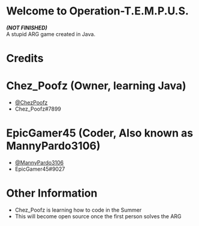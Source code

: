 # Welcome to Operation-T.E.M.P.U.S.
***(NOT FINISHED)***<br />
A stupid ARG game created in Java.<br />
# Credits
# Chez_Poofz (Owner, learning Java)
- [@ChezPoofz](https://github.com/ChezPoofz)
- Chez_Poofz#7899
# EpicGamer45 (Coder, Also known as **MannyPardo3106**)
- [@MannyPardo3106](https://github.com/MannyPardo3106)
- EpicGamer45#9027
# Other Information
- Chez_Poofz is learning how to code in the Summer
- This will become open source once the first person solves the ARG
